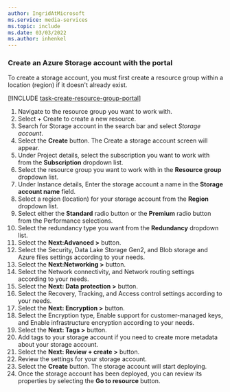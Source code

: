 ```yaml
---
author: IngridAtMicrosoft
ms.service: media-services 
ms.topic: include
ms.date: 03/03/2022
ms.author: inhenkel
---
```


### Create an Azure Storage account with the portal

To create a storage account, you must first create a resource group within a location (region) if it doesn't already exist.

[!INCLUDE [task-create-resource-group-portal](task-create-resource-group-portal.md)]

1. Navigate to the resource group you want to work with.
1. Select + Create to create a new resource.
1. Search for Storage account in the search bar and select *Storage account*.
1. Select the **Create** button. The Create a storage account screen will appear.
1. Under Project details, select the subscription you want to work with from the **Subscription** dropdown list.
1. Select the resource group you want to work with in the **Resource group** dropdown list.
1. Under Instance details, Enter the storage account a name in the **Storage account name** field.
1. Select a region (location) for your storage account from the **Region** dropdown list.
1. Select either the **Standard** radio button or the **Premium** radio button from the Performance selections.
1. Select the redundancy type you want from the **Redundancy** dropdown list.
1. Select the **Next:Advanced >** button.
1. Select the Security, Data Lake Storage Gen2, and Blob storage and Azure files settings according to your needs.
1. Select the **Next:Networking >** button.
1. Select the Network connectivity, and Network routing settings according to your needs.
1. Select the **Next: Data protection >** button.
1. Select the Recovery, Tracking, and Access control settings according to your needs.
1. Select the **Next: Encryption >** button.
1. Select the Encryption type, Enable support for customer-managed keys, and Enable infrastructure encryption according to your needs.
1. Select the **Next: Tags >** button.
1. Add tags to your storage account if you need to create more metadata about your storage account.
1. Select the **Next: Review + create >** button.
1. Review the settings for your storage account.
1. Select the **Create** button. The storage account will start deploying.
1. Once the storage account has been deployed, you can review its properties by selecting the **Go to resource** button.
